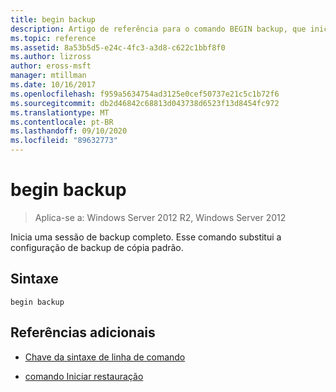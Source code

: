 ```yaml
---
title: begin backup
description: Artigo de referência para o comando BEGIN backup, que inicia uma sessão de backup completo.
ms.topic: reference
ms.assetid: 8a53b5d5-e24c-4fc3-a3d8-c622c1bbf8f0
ms.author: lizross
author: eross-msft
manager: mtillman
ms.date: 10/16/2017
ms.openlocfilehash: f959a5634754ad3125e0cef50737e21c5c1b72f6
ms.sourcegitcommit: db2d46842c68813d043738d6523f13d8454fc972
ms.translationtype: MT
ms.contentlocale: pt-BR
ms.lasthandoff: 09/10/2020
ms.locfileid: "89632773"
---
```

# <a name="begin-backup"></a>begin backup

> Aplica-se a: Windows Server 2012 R2, Windows Server 2012

Inicia uma sessão de backup completo. Esse comando substitui a configuração de backup de cópia padrão.

## <a name="syntax"></a>Sintaxe

```
begin backup
```

## <a name="additional-references"></a>Referências adicionais

- [Chave da sintaxe de linha de comando](command-line-syntax-key.md)

- [comando Iniciar restauração](begin-restore.md)
